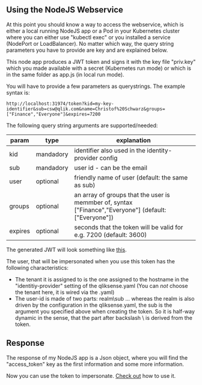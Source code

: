
## Using the NodeJS Webservice

At this point you should know a way to access the webservice, which is either a local running NodeJS app or a Pod in your 
Kubernetes cluster where you can either use "kubectl exec" or you installed a service (NodePort or LoadBalancer). No matter which way, 
the query string parameters you have to provide are key and are explained below.

This node app produces a JWT token and signs it with the key file "priv.key" which you made available with a secret (Kubernetes run mode) 
or which is in the same folder as app.js (in local run mode).

You will have to provide a few parameters as querystrings. The example syntax is:
```
http://localhost:31974/token?kid=my-key-identifier&sub=csw@qlik.com&name=Christof%20Schwarz&groups=["Finance","Everyone"]&expires=7200
```
The following query string arguments are supported/needed:

| param | type | explanation |
| ----- | ---- | ----------- |
| kid | mandadory | identifier also used in the identity-provider config |
| sub | mandadory | user id - can be the email |
| user | optional | friendly name of user (default: the same as sub) |
| groups | optional | an array of groups that the user is memmber of, syntax ["Finance","Everyone"] (default: ["Everyone"]) |
| expires | optional | seconds that the token will be valid for e.g. 7200 (default: 3600) |
    
The generated JWT will look something like <a href="https://jwt.io#debugger-io?token=eyJhbGciOiJSUzI1NiIsInR5cCI6IkpXVCIsImtpZCI6Im15LWtleS1pZGVudGlmaWVyIn0.eyJpc3MiOiJodHRwczovL3FsaWsuYXBpLmludGVybmFsIiwiYXVkIjoicWxpay5hcGkiLCJzdWIiOiJjc3dAcWxpay5jb20iLCJncm91cHMiOlsiRmluYW5jZSIsIkV2ZXJ5b25lIl0sIm5hbWUiOiJDaHJpc3RvZiBTY2h3YXJ6IiwiZXhwIjoxNTY3Nzg4NjA0fQ.aHg-Tqy0hKEtJ31dp-yI6gDcyKwk_EwKfy9-82Mn-0GnZrapxkvyPpeBHSWfM58uPF6eqSvMW-L0li5jP2vSdVmgmvUSWHZ7ZmqzvDnrYwdCMGKVnwOo7aKqneJ19QcFf8YTwPQl-NeDnWQr-R2JyKb-oROpj4hI_nOT8Cl-dPnTxNNePa-LTwXbiQquAbPQUPIV6rSdaldumsiLoXno5XuywQVQGudX0D9D_WLNn0kKCQmSXMCkbDi7q2O9aPWS6EQYkP1I2PFX1BMYDgEQxqonhmavI2n73HzuzJFt02WEIhdm9eBAdvxK3O37yMY8K0vDjvm1pPbNsj2-NUVU-aPFFp0Uxa9K7PFg7O9cTeIsJJ_pcXbqKEztMiOBZ4MQj6-88yspPCK2Ycdp2NYORv-Iz9E54UDRXOIqJOCYKWnPMI8IoULFhFqH8vtQsou4jBKW4LYJ9E6g16OA1MnVZCihKURKADYQHZQXc1rs8vomJOJ35FLwhY2RbpXREmGuISxbzUwIilp7xt_6simWyDtfDcVM3YwbJNjXD_1YlKfWZb2zzzI2DYImtBcZy6_LKdJ9sktAxVjs4lLpHcPALiFXzfn-AwQN0UThP0kHcgHzpMnzktlMYiyXINJ_MF8tFMSj-JJHCMVd9-uGgvOtaKdm9suTeD_iWegjWAyC9Wo" target="_blank">this</a>.

The user, that will be impersonated when you use this token has the following characteristics:
 - The tenant it is assigned to is the one assigned to the hostname in the "identitiy-provider" setting of the qliksense.yaml (You can *not* choose the tenant here, it is wired via the .yaml)
 - The user-id is made of two parts: realm\sub ... whereas the realm is also driven by the configuration in the qliksense.yaml, the sub is the argument you specified above when creating the token. So it is half-way dynamic in the sense, that the part after backslash \ is derived from the token. 
 
## Response

The response of my NodeJS app is a Json object, where you will find the "access_token" key as the first information and some more information. 

Now you can use the token to impersonate. <a href="https://github.com/ChristofSchwarz/qs_on_Kubernetes/blob/master/jwtcreate/readme/using_token.md">Check out</a> how to use it.

